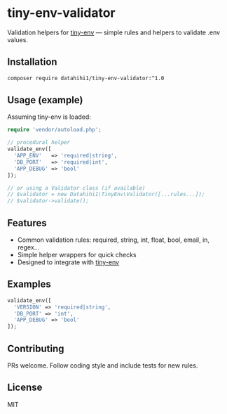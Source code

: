 # tiny-env-validator

Validation helpers for [tiny-env](https://github.com/datahihi1/tiny-env.git) — simple rules and helpers to validate .env values.

## Installation
```bash
composer require datahihi1/tiny-env-validator:^1.0
```

## Usage (example)
Assuming tiny-env is loaded:
```php
require 'vendor/autoload.php';

// procedural helper
validate_env([
  'APP_ENV'   => 'required|string',
  'DB_PORT'   => 'required|int',
  'APP_DEBUG' => 'bool'
]);

// or using a Validator class (if available)
// $validator = new Datahihi1\TinyEnv\Validator([...rules...]);
// $validator->validate();
```

## Features
- Common validation rules: required, string, int, float, bool, email, in, regex...
- Simple helper wrappers for quick checks
- Designed to integrate with [tiny-env](https://github.com/datahihi1/tiny-env.git)

## Examples
```php
validate_env([
  'VERSION' => 'required|string',
  'DB_PORT' => 'int',
  'APP_DEBUG' => 'bool'
]);
```

## Contributing
PRs welcome. Follow coding style and include tests for new rules.

## License
MIT